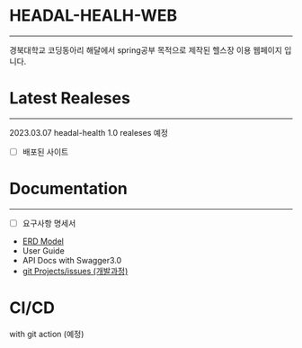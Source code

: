 # HEADAL-HEALH-WEB

---
경북대학교 코딩동아리 해달에서 spring공부 목적으로 제작된 헬스장 이용 웹페이지 입니다.

# Latest Realeses

---
2023.03.07 headal-health 1.0 realeses 예정
- [ ] 배포된 사이트 

# Documentation

---
- [ ] 요구사항 명세서
- [ERD Model](https://user-images.githubusercontent.com/63745627/218080931-ae5e74e2-b7c5-46c5-a784-bf712feaa91b.png)
- User Guide
- API Docs with Swagger3.0
- [git Projects/issues (개발과정)](https://github.com/orgs/haedal-health/projects/1)

# CI/CD
with git action (예정)
